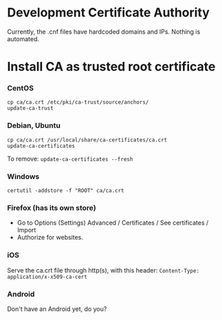 # Development Certificate Authority

Currently, the .cnf files have hardcoded domains and IPs. Nothing is automated.

# Install CA as trusted root certificate

### CentOS
```shell
cp ca/ca.crt /etc/pki/ca-trust/source/anchors/
update-ca-trust
```

### Debian, Ubuntu
```shell
cp ca/ca.crt /usr/local/share/ca-certificates/ca.crt
update-ca-certificates
```
To remove: `update-ca-certificates --fresh`

### Windows
```batch
certutil -addstore -f "ROOT" ca/ca.crt
```

### Firefox (has its own store)
 * Go to Options (Settings) Advanced / Certificates / See certificates / Import
 * Authorize for websites.


### iOS
Serve the ca.crt file through http(s), with this header: `Content-Type: application/x-x509-ca-cert`


### Android
Don't have an Android yet, do you?